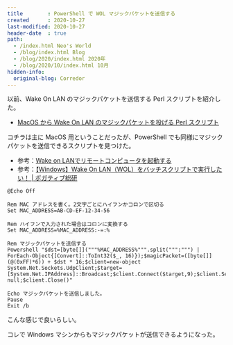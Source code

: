 ```yaml
---
title        : PowerShell で WOL マジックパケットを送信する
created      : 2020-10-27
last-modified: 2020-10-27
header-date  : true
path:
  - /index.html Neo's World
  - /blog/index.html Blog
  - /blog/2020/index.html 2020年
  - /blog/2020/10/index.html 10月
hidden-info:
  original-blog: Corredor
---
```


以前、Wake On LAN のマジックパケットを送信する Perl スクリプトを紹介した。

- [MacOS から Wake On LAN のマジックパケットを投げる Perl スクリプト](/blog/2020/09/15-01.html)

コチラは主に MacOS 用ということだったが、PowerShell でも同様にマジックパケットを送信できるスクリプトを見つけた。

- 参考：[Wake on LANでリモートコンピュータを起動する](https://gallery.technet.microsoft.com/scriptcenter/58ea4272-eb3f-45ff-9ff8-d2a90d03b7c4)
- 参考：[【Windows】Wake On LAN（WOL）をバッチスクリプトで実行したい！ | ポガティブ総研](https://poga.jp/?p=182)

```dosbatch
@Echo Off

Rem MAC アドレスを書く。2文字ごとにハイフンかコロンで区切る
Set MAC_ADDRESS=AB-CD-EF-12-34-56

Rem ハイフンで入力された場合はコロンに変換する
Set MAC_ADDRESS=%MAC_ADDRESS:-=:%

Rem マジックパケットを送信する
Powershell "$dst=[byte[]]("""%MAC_ADDRESS%""".split(""":""") | ForEach-Object{[Convert]::ToInt32($_, 16)});$magicPacket=([byte[]](@(0xFF)*6)) + $dst * 16;$client=new-object System.Net.Sockets.UdpClient;$target=[System.Net.IPAddress]::Broadcast;$client.Connect($target,9);$client.Send($magicPacket,$magicPacket.Length)|out-null;$client.Close()"
 
Echo マジックパケットを送信しました。
Pause
Exit /b
```

こんな感じで良いらしい。

コレで Windows マシンからもマジックパケットが送信できるようになった。
